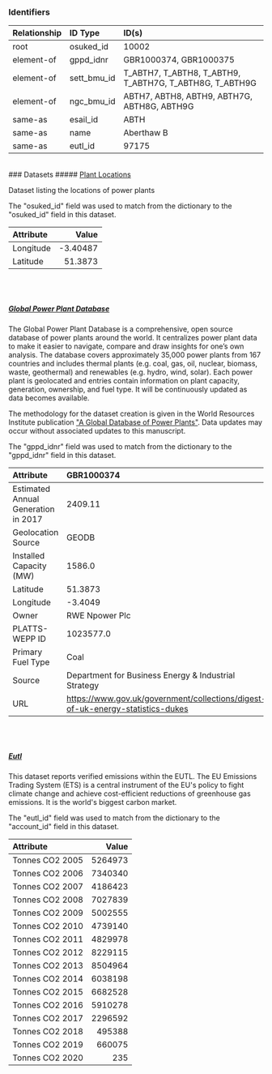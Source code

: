 ### Identifiers

| Relationship   | ID Type     | ID(s)                                                   |
|:---------------|:------------|:--------------------------------------------------------|
| root           | osuked_id   | 10002                                                   |
| element-of     | gppd_idnr   | GBR1000374, GBR1000375                                  |
| element-of     | sett_bmu_id | T_ABTH7, T_ABTH8, T_ABTH9, T_ABTH7G, T_ABTH8G, T_ABTH9G |
| element-of     | ngc_bmu_id  | ABTH7, ABTH8, ABTH9, ABTH7G, ABTH8G, ABTH9G             |
| same-as        | esail_id    | ABTH                                                    |
| same-as        | name        | Aberthaw B                                              |
| same-as        | eutl_id     | 97175                                                   |

<br>
### Datasets
##### <a href="https://raw.githubusercontent.com/OSUKED/Dictionary-Datasets/main/datasets/plant-locations/datapackage.json">Plant Locations</a>

Dataset listing the locations of power plants

The "osuked_id" field was used to match from the dictionary to the "osuked_id" field in this dataset.

| Attribute   |    Value |
|:------------|---------:|
| Longitude   | -3.40487 |
| Latitude    | 51.3873  |

<br><br>
##### <a href="https://raw.githubusercontent.com/OSUKED/Dictionary-Datasets/main/datasets/global-power-plant-database/datapackage.json">Global Power Plant Database</a>

The Global Power Plant Database is a comprehensive, open source database of power plants around the world. It centralizes power plant data to make it easier to navigate, compare and draw insights for one’s own analysis. The database covers approximately 35,000 power plants from 167 countries and includes thermal plants (e.g. coal, gas, oil, nuclear, biomass, waste, geothermal) and renewables (e.g. hydro, wind, solar). Each power plant is geolocated and entries contain information on plant capacity, generation, ownership, and fuel type. It will be continuously updated as data becomes available. 

The methodology for the dataset creation is given in the World Resources Institute publication ["A Global Database of Power Plants"](https://www.wri.org/research/global-database-power-plants). Data updates may occur without associated updates to this manuscript.

The "gppd_idnr" field was used to match from the dictionary to the "gppd_idnr" field in this dataset.

| Attribute                           | GBR1000374                                                                     | GBR1000375                                                                     |
|:------------------------------------|:-------------------------------------------------------------------------------|:-------------------------------------------------------------------------------|
| Estimated Annual Generation in 2017 | 2409.11                                                                        | 236.64                                                                         |
| Geolocation Source                  | GEODB                                                                          | CARMA                                                                          |
| Installed Capacity (MW)             | 1586.0                                                                         | 51.0                                                                           |
| Latitude                            | 51.3873                                                                        | 51.3875                                                                        |
| Longitude                           | -3.4049                                                                        | -3.4068                                                                        |
| Owner                               | RWE Npower Plc                                                                 | RWE Npower Plc                                                                 |
| PLATTS-WEPP ID                      | 1023577.0                                                                      | NaN                                                                            |
| Primary Fuel Type                   | Coal                                                                           | Gas                                                                            |
| Source                              | Department for Business Energy & Industrial Strategy                           | Department for Business Energy & Industrial Strategy                           |
| URL                                 | https://www.gov.uk/government/collections/digest-of-uk-energy-statistics-dukes | https://www.gov.uk/government/collections/digest-of-uk-energy-statistics-dukes |

<br><br>
##### <a href="https://raw.githubusercontent.com/OSUKED/Dictionary-Datasets/main/datasets/eutl/datapackage.json">Eutl</a>

This dataset reports verified emissions within the EUTL. The EU Emissions Trading System (ETS) is a central instrument of the EU's policy to fight climate change and achieve cost-efficient reductions of greenhouse gas emissions. It is the world's biggest carbon market.

The "eutl_id" field was used to match from the dictionary to the "account_id" field in this dataset.

| Attribute       |   Value |
|:----------------|--------:|
| Tonnes CO2 2005 | 5264973 |
| Tonnes CO2 2006 | 7340340 |
| Tonnes CO2 2007 | 4186423 |
| Tonnes CO2 2008 | 7027839 |
| Tonnes CO2 2009 | 5002555 |
| Tonnes CO2 2010 | 4739140 |
| Tonnes CO2 2011 | 4829978 |
| Tonnes CO2 2012 | 8229115 |
| Tonnes CO2 2013 | 8504964 |
| Tonnes CO2 2014 | 6038198 |
| Tonnes CO2 2015 | 6682528 |
| Tonnes CO2 2016 | 5910278 |
| Tonnes CO2 2017 | 2296592 |
| Tonnes CO2 2018 |  495388 |
| Tonnes CO2 2019 |  660075 |
| Tonnes CO2 2020 |     235 |

